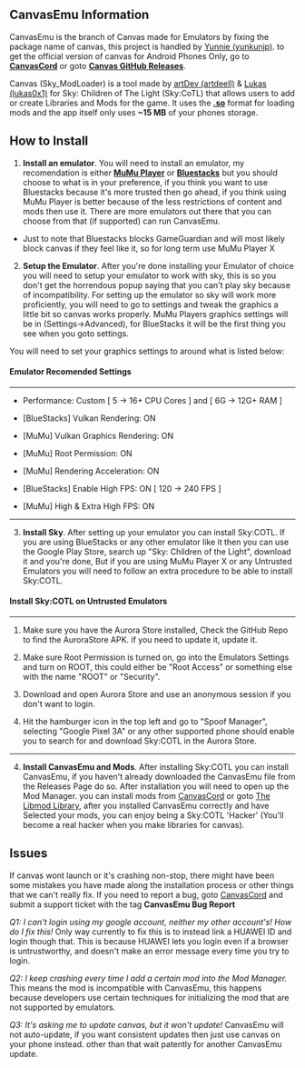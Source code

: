 ## CanvasEmu Information
CanvasEmu is the branch of Canvas made for Emulators by fixing the package name of canvas, this project is handled by [Yunnie (yunkunjp)](https://github.com/yunkunjp). to get the official version of canvas for Android Phones Only, go to [__CanvasCord__](https://discord.com/invite/autowax) or goto [__Canvas GitHub Releases__](https://github.com/lukas0x1/SML-filehost/releases).

Canvas (Sky_ModLoader) is a tool made by [artDev (artdeell)](https://github.com/artdeell) & [Lukas (lukas0x1)](https://github.com/lukas0x1) for Sky: Children of The Light (Sky:CoTL) that allows users to add or create Libraries and Mods for the game. It uses the [__.so__](1) format for loading mods and the app itself only uses __~15 MB__ of your phones storage.


## How to Install
1. __Install an emulator__. You will need to install an emulator, my recomendation is either [__MuMu Player__](https://www.mumuglobal.com/index.html) or [__Bluestacks__](https://www.bluestacks.com/bluestacks-5.html) but you should choose to what is in your preference, if you think you want to use Bluestacks because it's more trusted then go ahead, if you think using MuMu Player is better because of the less restrictions of content and mods then use it. There are more emulators out there that you can choose from that (if supported) can run CanvasEmu.

- Just to note that Bluestacks blocks GameGuardian and will most likely block canvas if they feel like it, so for long term use MuMu Player X

2. __Setup the Emulator__. After you're done installing your Emulator of choice you will need to setup your emulator to work with sky, this is so you don't get the horrendous popup saying that you can't play sky because of incompatibility. For setting up the emulator so sky will work more proficiently, you will need to go to settings and tweak the graphics a little bit so canvas works properly. MuMu Players graphics settings will be in (Settings→Advanced), for BlueStacks it will be the first thing you see when you goto settings. 

You will need to set your graphics settings to around what is listed below:


#### Emulator Recomended Settings
------------------------------------

- Performance:                      Custom [ 5 → 16+ CPU Cores ] and [ 6G → 12G+ RAM ]

- [BlueStacks]                      Vulkan Rendering: ON
- [MuMu]                            Vulkan Graphics Rendering: ON

- [MuMu]                            Root Permission: ON
- [MuMu]                            Rendering Acceleration: ON

- [BlueStacks]                      Enable High FPS: ON [ 120 → 240 FPS ]
- [MuMu]                            High & Extra High FPS: ON

------------------------------------

3. __Install Sky__. After setting up your emulator you can install Sky:COTL. If you are using BlueStacks or any other emulator like it then you can use the Google Play Store, search up "Sky: Children of the Light", download it and you're done, But if you are using MuMu Player X or any Untrusted Emulators you will need to follow an extra procedure to be able to install Sky:COTL.

#### Install Sky:COTL on Untrusted Emulators
------------------------------------

1. Make sure you have the Aurora Store installed, Check the GitHub Repo to find the AuroraStore APK. if you need to update it, update it.

2. Make sure Root Permission is turned on, go into the Emulators Settings and turn on ROOT, this could either be "Root Access" or something else with the name "ROOT" or "Security".

3. Download and open Aurora Store and use an anonymous session if you don't want to login.

4. Hit the hamburger icon in the top left and go to "Spoof Manager", selecting "Google Pixel 3A" or any other supported phone should enable you to search for and download Sky:COTL in the Aurora Store.

------------------------------------

4. __Install CanvasEmu and Mods__. After installing Sky:COTL you can install CanvasEmu, if you haven't already downloaded the CanvasEmu file from the Releases Page do so. After installation you will need to open up the Mod Manager. you can install mods from [CanvasCord](https://discord.com/invite/autowax) or goto [The Libmod Library](https://github.com/thatskymod/Sky-CotL-Scripts/tree/gh-actions-test/Canvas/Libs), after you installed CanvasEmu correctly and have Selected your mods, you can enjoy being a Sky:COTL 'Hacker' (You'll become a real hacker when you make libraries for canvas).

## Issues
If canvas wont launch or it's crashing non-stop, there might have been some mistakes you have made along the installation process or other things that we can't really fix. If you need to report a bug, goto [CanvasCord](https://discord.com/invite/autowax) and submit a support ticket with the tag __CanvasEmu Bug Report__

*Q1: I can't login using my google account, neither my other account's! How do I fix this!*
Only way currently to fix this is to instead link a HUAWEI ID and login though that. This is because HUAWEI lets you login even if a browser is untrustworthy, and doesn't make an error message every time you try to login.

*Q2: I keep crashing every time I add a certain mod into the Mod Manager.*
This means the mod is incompatible with CanvasEmu, this happens because developers use certain techniques for initializing the mod that are not supported by emulators.

*Q3: It's asking me to update canvas, but it won't update!*
CanvasEmu will not auto-update, if you want consistent updates then just use canvas on your phone instead. other than that wait patently for another CanvasEmu update.
